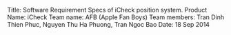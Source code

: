 Title: Software Requirement Specs of iCheck position system. 
Product Name: iCheck
Team name: AFB (Apple Fan Boys)
Team members: Tran Dinh Thien Phuc, Nguyen Thu Ha Phuong, Tran Ngoc Bao
Date: 18 Sep 2014
